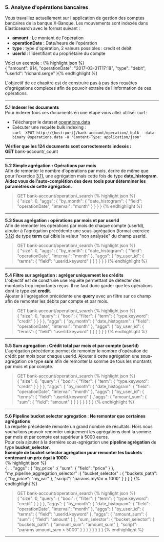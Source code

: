 ### 5. Analyse d'opérations bancaires

Vous travaillez actuellement sur l'application de gestion des comptes bancaires de la banque X-Banque. 
Les mouvements sont indexés dans Elasticsearch avec le format suivant  : 

* __amount__ : Le montant de l'opération
* __operationDate__ : Date/heure de l'opération
* __type__ : type d'opération, 2 valeurs possibles : credit et debit
* __userId__ : l'identifiant du propriétaire du compte 
    
Voici un exemple : 
{% highlight json %}   
{
  "amount": 914,
  "operationDate": "2017-03-31T17:18",
  "type": "debit",
  "userId": "richard.serge"
}{% endhighlight %}  


L'objectif de ce chapitre est de construire pas à pas des requêtes d'agrégations complexes afin de 
pouvoir extraire de l'information de ces opérations.

---
__5.1 Indexer les documents__  
Pour indexer tous ces documents en une étape vous allez utiliser curl :  

 * Télécharger le dataset [operations.data](data/operations.data)
 * Exécuter une requête bulk indexing :  
  `curl -XPUT http://{host:port}/bank-account/operation/_bulk --data-binary @operations.data -H 'Content-Type: application/json'`
  
 __Vérifier que les 124 documents sont correctements indexés :__  
 __GET__ bank-account/_count
   
---                                     
__5.2 Simple agrégation : Opérations par mois__  
Afin de remonter le nombre d'opérations par mois, écrire de même que pour l'exercice [3.11](#3.11), une agrégation mais cette fois 
de type **date_histogram**.  
**Aidez vous de l'auto-complétion des devs tools pour déterminer les paramètres de cette agrégation.**

<blockquote class = 'solution' markdown="1">

GET bank-account/operation/_search
{% highlight json %}   
{
  "size": 0,
  "aggs": {
    "by_month": {
      "date_histogram": {
        "field": "operationDate",
        "interval": "month"
      }
    }
  }
}
{% endhighlight %}
</blockquote>

---    
__5.3 Sous agrégation : opérations par mois et par userId__  
Afin de remonter les opérations par mois de chaque compte (userId), ajouter à l'agrégation précédente une sous-agrégation (format exercice [3.12](#3.12)) de type **term** qui cible 
la valeur "non analysée" du champ userId.

<blockquote class = 'solution' markdown="1">

GET bank-account/operation/_search
{% highlight json %}   
{
  "size": 0,
  "aggs": {
    "by_month": {
      "date_histogram": {
        "field": "operationDate",
        "interval": "month"
      },
      "aggs": {
        "by_user_id": {
          "terms": {
            "field": "userId.keyword"
          }
        }
      }
    }
  }
}
{% endhighlight %}
</blockquote>

---    
__5.4 Filtre sur agrégation : agréger uniquement les crédits__  
L'objectif est de construire une requête permettant de détecter des montants trop importants reçus. Il ne faut donc 
garder que les opérations dont le type est **credit**.  
Ajouter à l'agrégation précédente une **query** avec un filtre sur ce champ afin de remonter les débits par compte et par mois.

<blockquote class = 'solution' markdown="1">

GET bank-account/operation/_search
{% highlight json %}   
{
  "size": 0,
  "query": {
    "bool": {
      "filter": {
        "term": {
          "type.keyword": "credit"
        }
      }
    }
  },
  "aggs": {
    "by_month": {
      "date_histogram": {
        "field": "operationDate",
        "interval": "month"
      },
      "aggs": {
        "by_user_id": {
          "terms": {
            "field": "userId.keyword"
          }
        }
      }
    }
  }
}
{% endhighlight %}
</blockquote>

--- 
__5.5 Sum agregation : Crédit total par mois et par compte (userId)__  
L'agrégation précédente permet de remonter le nombre d'opération de crédit par mois pour chaque userId. Ajouter à cette agrégation une sous-agrégation
de type **sum** afin de remonter la somme de tous les montants par mois et par compte.    

<blockquote class = 'solution' markdown="1">

GET bank-account/operation/_search
{% highlight json %}   
{
  "size": 0,
  "query": {
    "bool": {
      "filter": {
        "term": {
          "type.keyword": "credit"
        }
      }
    }
  },
  "aggs": {
    "by_month": {
      "date_histogram": {
        "field": "operationDate",
        "interval": "month"
      },
      "aggs": {
        "by_user_id": {
          "terms": {
            "field": "userId.keyword"
          }
          ,"aggs": {
            "amount_sum": {
              "sum": {
                "field": "amount"
              }
            }
          }
        }
      }
    }
  }
}
{% endhighlight %}
</blockquote>

--- 
__5.6 Pipeline bucket selector agregation : Ne remonter que certaines agrégations__  
La requête précédente remonte un grand nombre de résultats. Hors nous souhaitons pouvoir remonter uniquement les agrégations dont la somme par mois et par compte
est supérieur à 5000 euros.  
Pour cela ajouter à la dernière sous-agrégation une **pipeline agrégation** de type **bucket_selector**.  
   __Exemple  de bucket selector agrégation pour remonter les buckets contenant un prix égal à 1000:__  
{% highlight json %}      
 {
  ...
   "aggs" : {
     "by_price" :{
       "sum": {
         "field": "price"
       }
     },
      "my_pipeline_aggregation_selector" :{
         "bucket_selector" : {
           "buckets_path": {
             "by_price": "my_var"
           },
           "script": "params.myVar = 1000"
         }
       }
   }
 }
 {% endhighlight %}  
 
 
<blockquote class = 'solution' markdown="1">

GET bank-account/operation/_search
{% highlight json %}   
{
  "size": 0,
  "query": {
    "bool": {
      "filter": {
        "term": {
          "type.keyword": "credit"
        }
      }
    }
  },
  "aggs": {
    "by_month": {
      "date_histogram": {
        "field": "operationDate",
        "interval": "month"
      },
      "aggs": {
        "by_user_id": {
          "terms": {
            "field": "userId.keyword"
          },
          "aggs": {
            "amount_sum": {
              "sum": {
                "field": "amount"
              }
            },
            "sum_selector": {
              "bucket_selector": {
                "buckets_path": {
                  "amount_sum": "amount_sum"
                },
                "script": "params.amount_sum > 5000"
              }
            }
          }
        }
      }
    }
  }
}
{% endhighlight %}
</blockquote>

---         